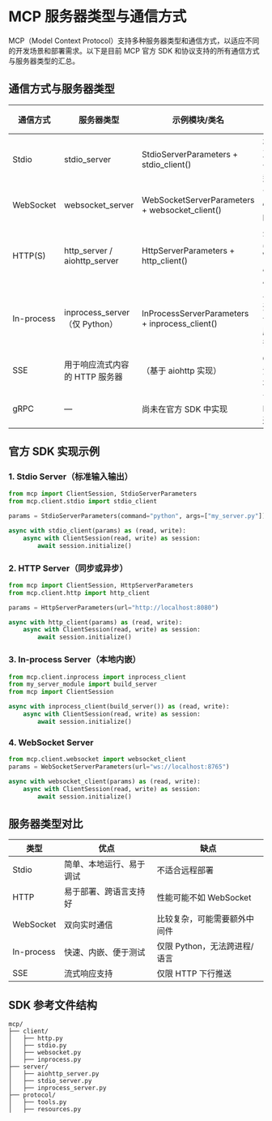 # MCP 服务器类型与通信方式

MCP（Model Context Protocol）支持多种服务器类型和通信方式，以适应不同的开发场景和部署需求。以下是目前 MCP 官方 SDK 和协议支持的所有通信方式与服务器类型的汇总。

## 通信方式与服务器类型

| 通信方式 | 服务器类型 | 示例模块/类名 | 使用场景 |
|---------|-----------|--------------|---------|
| Stdio | stdio_server | StdioServerParameters + stdio_client() | 本地交互、测试、小型插件 |
| WebSocket | websocket_server | WebSocketServerParameters + websocket_client() | 高交互性、实时应用 |
| HTTP(S) | http_server / aiohttp_server | HttpServerParameters + http_client() | 云端部署、Web 应用集成 |
| In-process | inprocess_server（仅 Python） | InProcessServerParameters + inprocess_client() | 单进程开发调试、微服务内部调用 |
| SSE | 用于响应流式内容的 HTTP 服务器 | （基于 aiohttp 实现） | Chat、流式文本生成 |
| gRPC | — | 尚未在官方 SDK 中实现 | 高性能 RPC 通信 |

## 官方 SDK 实现示例

### 1. Stdio Server（标准输入输出）

```python
from mcp import ClientSession, StdioServerParameters
from mcp.client.stdio import stdio_client

params = StdioServerParameters(command="python", args=["my_server.py"])

async with stdio_client(params) as (read, write):
    async with ClientSession(read, write) as session:
        await session.initialize()
```

### 2. HTTP Server（同步或异步）

```python
from mcp import ClientSession, HttpServerParameters
from mcp.client.http import http_client

params = HttpServerParameters(url="http://localhost:8080")

async with http_client(params) as (read, write):
    async with ClientSession(read, write) as session:
        await session.initialize()
```

### 3. In-process Server（本地内嵌）

```python
from mcp.client.inprocess import inprocess_client
from my_server_module import build_server
from mcp import ClientSession

async with inprocess_client(build_server()) as (read, write):
    async with ClientSession(read, write) as session:
        await session.initialize()
```

### 4. WebSocket Server

```python
from mcp.client.websocket import websocket_client
params = WebSocketServerParameters(url="ws://localhost:8765")

async with websocket_client(params) as (read, write):
    async with ClientSession(read, write) as session:
        await session.initialize()
```

## 服务器类型对比

| 类型 | 优点 | 缺点 |
|------|------|------|
| Stdio | 简单、本地运行、易于调试 | 不适合远程部署 |
| HTTP | 易于部署、跨语言支持好 | 性能可能不如 WebSocket |
| WebSocket | 双向实时通信 | 比较复杂，可能需要额外中间件 |
| In-process | 快速、内嵌、便于测试 | 仅限 Python，无法跨进程/语言 |
| SSE | 流式响应支持 | 仅限 HTTP 下行推送 |

## SDK 参考文件结构

```shell
mcp/
├── client/
│   ├── http.py
│   ├── stdio.py
│   ├── websocket.py
│   ├── inprocess.py
├── server/
│   ├── aiohttp_server.py
│   ├── stdio_server.py
│   ├── inprocess_server.py
├── protocol/
│   ├── tools.py
│   ├── resources.py
